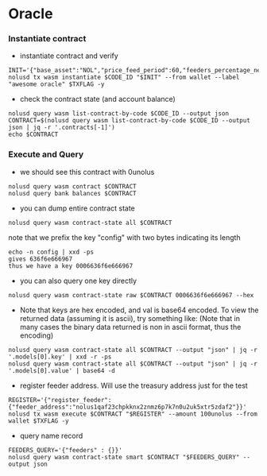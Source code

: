 # Oracle


### Instantiate contract

* instantiate contract and verify
```
INIT='{"base_asset":"NOL","price_feed_period":60,"feeders_percentage_needed":50}'
nolusd tx wasm instantiate $CODE_ID "$INIT" --from wallet --label "awesome oracle" $TXFLAG -y
```

* check the contract state (and account balance)
```
nolusd query wasm list-contract-by-code $CODE_ID --output json
CONTRACT=$(nolusd query wasm list-contract-by-code $CODE_ID --output json | jq -r '.contracts[-1]')
echo $CONTRACT
```

### Execute and Query

* we should see this contract with 0unolus
```
nolusd query wasm contract $CONTRACT
nolusd query bank balances $CONTRACT
```

* you can dump entire contract state
```
nolusd query wasm contract-state all $CONTRACT
```

note that we prefix the key "config" with two bytes indicating its length
```
echo -n config | xxd -ps
gives 636f6e666967
thus we have a key 0006636f6e666967
```

* you can also query one key directly
```
nolusd query wasm contract-state raw $CONTRACT 0006636f6e666967 --hex
```

* Note that keys are hex encoded, and val is base64 encoded.
To view the returned data (assuming it is ascii), try something like:
(Note that in many cases the binary data returned is non in ascii format, thus the encoding)
```
nolusd query wasm contract-state all $CONTRACT --output "json" | jq -r '.models[0].key' | xxd -r -ps
nolusd query wasm contract-state all $CONTRACT --output "json" | jq -r '.models[0].value' | base64 -d
```


* register feeder address. Will use the treasury address just for the test
```
REGISTER='{"register_feeder":{"feeder_address":"nolus1qaf23chpkknx2znmz6p7k7n0u2uk5xtr5zdaf2"}}'
nolusd tx wasm execute $CONTRACT "$REGISTER" --amount 100unolus --from wallet $TXFLAG -y
```

* query name record
```
FEEDERS_QUERY='{"feeders" : {}}'
nolusd query wasm contract-state smart $CONTRACT "$FEEDERS_QUERY" --output json
```
